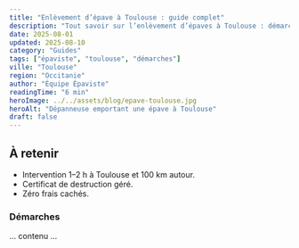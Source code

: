 ```yaml
---
title: "Enlèvement d’épave à Toulouse : guide complet"
description: "Tout savoir sur l’enlèvement d’épaves à Toulouse : démarches, délais, certificat de destruction, coûts et zones couvertes."
date: 2025-08-01
updated: 2025-08-10
category: "Guides"
tags: ["épaviste", "toulouse", "démarches"]
ville: "Toulouse"
region: "Occitanie"
author: "Équipe Épaviste"
readingTime: "6 min"
heroImage: ../../assets/blog/epave-toulouse.jpg
heroAlt: "Dépanneuse emportant une épave à Toulouse"
draft: false
---
```


## À retenir

- Intervention 1–2 h à Toulouse et 100 km autour.
- Certificat de destruction géré.
- Zéro frais cachés.

### Démarches

… contenu …
